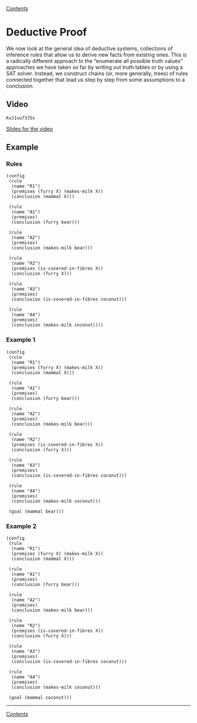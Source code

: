 [Contents](contents.html)

# Deductive Proof

We now look at the general idea of deductive systems, collections of inference rules that allow us to derive new facts from existing ones. This is a radically different approach to the “enumerate all possible truth values” approaches we have taken so far by writing out truth tables or by using a SAT solver. Instead, we construct chains (or, more generally, trees) of rules connected together that lead us step by step from some assumptions to a conclusion.

## Video

```youtube
KxJ1uu73JSs
```

[Slides for the video](week04-slides.pdf)

## Example

### Rules

```rules-display
(config
 (rule
  (name "R1")
  (premises (furry X) (makes-milk X))
  (conclusion (mammal X)))

 (rule
  (name "A1")
  (premises)
  (conclusion (furry bear)))

 (rule
  (name "A2")
  (premises)
  (conclusion (makes-milk bear)))

 (rule
  (name "R2")
  (premises (is-covered-in-fibres X))
  (conclusion (furry X)))

 (rule
  (name "A3")
  (premises)
  (conclusion (is-covered-in-fibres coconut)))

 (rule
  (name "A4")
  (premises)
  (conclusion (makes-milk coconut))))
```

### Example 1

```rules {id=rules-example1}
(config
 (rule
  (name "R1")
  (premises (furry X) (makes-milk X))
  (conclusion (mammal X)))

 (rule
  (name "A1")
  (premises)
  (conclusion (furry bear)))

 (rule
  (name "A2")
  (premises)
  (conclusion (makes-milk bear)))

 (rule
  (name "R2")
  (premises (is-covered-in-fibres X))
  (conclusion (furry X)))

 (rule
  (name "A3")
  (premises)
  (conclusion (is-covered-in-fibres coconut)))

 (rule
  (name "A4")
  (premises)
  (conclusion (makes-milk coconut)))

 (goal (mammal bear)))
```

### Example 2

```rules {id=rules-example2}
(config
 (rule
  (name "R1")
  (premises (furry X) (makes-milk X))
  (conclusion (mammal X)))

 (rule
  (name "A1")
  (premises)
  (conclusion (furry bear)))

 (rule
  (name "A2")
  (premises)
  (conclusion (makes-milk bear)))

 (rule
  (name "R2")
  (premises (is-covered-in-fibres X))
  (conclusion (furry X)))

 (rule
  (name "A3")
  (premises)
  (conclusion (is-covered-in-fibres coconut)))

 (rule
  (name "A4")
  (premises)
  (conclusion (makes-milk coconut)))

 (goal (mammal coconut)))
```

---

[Contents](contents.html)
